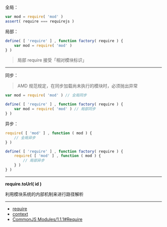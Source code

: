全局：

```js
var mod = require( 'mod' )
assert( require === requirejs )
```

局部：

```js
define( [ 'require' ] , function factory( require ) {
    var mod = require( 'mod' )
} )
```

> 局部 require 接受「相对模块标识」

---

同步：

> AMD 规范规定，在同步加载尚未执行的模块时，必须抛出异常

```js
var mod = require( 'mod' ) // 全局同步

define( [ 'require' ] , function factory( require ) {
    var mod = require( 'mod' ) // 局部同步
} )
```

异步：

```js
require( [ 'mod' ] , function ( mod ) {
    // 全局异步
} )

define( [ 'require' ] , function factory( require ) {
    require( [ 'mod' ] , function ( mod ) {
        // 局部异步
    } )
} )
```

---

__require.toUrl( id )__

利用模块系统的内部机制来进行路径解析

---

- [require](https://github.com/amdjs/amdjs-api/blob/master/require.md)
- [context](http://requirejs.org/docs/api.html#config-context)
- [CommonJS Modules/1.1.1#Require](http://wiki.commonjs.org/wiki/Modules/1.1.1#Require)
